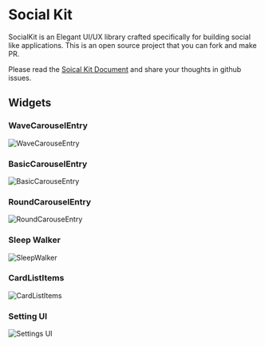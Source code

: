 # Social Kit

SocialKit is an Elegant UI/UX library crafted specifically for building social like applications. This is an open source project that you can fork and make PR.


Please read the [Soical Kit Document](https://thruthesky.github.io/social_kit/) and share your thoughts in github issues.

## Widgets

### WaveCarouselEntry

![WaveCarouseEntry](https://github.com/thruthesky/social_kit/blob/main/images/wave_carousel_entry.gif?raw=true)


### BasicCarouselEntry


![BasicCarouseEntry](https://github.com/thruthesky/social_kit/blob/main/images/basic_carousel_entry.gif?raw=true)

### RoundCarouselEntry

![RoundCarouseEntry](https://github.com/thruthesky/social_kit/blob/main/images/round_carousel_entry.gif?raw=true)


### Sleep Walker


![SleepWalker](https://github.com/thruthesky/social_kit/blob/main/images/sleep_walker.gif?raw=true)


### CardListItems


![CardListItems](https://github.com/thruthesky/social_kit/blob/main/images/card_list_items.jpg?raw=true)


### Setting UI


![Settings UI](https://github.com/thruthesky/social_kit/blob/main/images/settings.jpg?raw=true)








